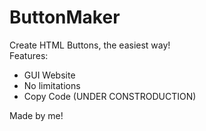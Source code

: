 # ButtonMaker
Create HTML Buttons, the easiest way!<br>
Features:
* GUI Website
* No limitations
* Copy Code (UNDER CONSTRODUCTION)

Made by me!
